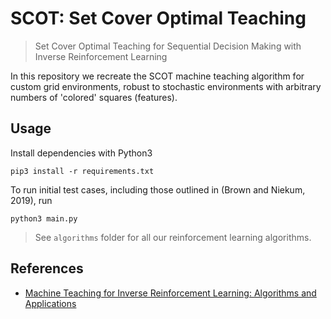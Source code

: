 # SCOT: Set Cover Optimal Teaching
> Set Cover Optimal Teaching for Sequential Decision Making with Inverse Reinforcement Learning

In this repository we recreate the SCOT machine teaching algorithm for custom grid environments, robust to stochastic environments with arbitrary numbers of 'colored' squares (features).

## Usage
Install dependencies with Python3
```
pip3 install -r requirements.txt
```
To run initial test cases, including those outlined in (Brown and Niekum, 2019), run
```
python3 main.py
```
> See `algorithms` folder for all our reinforcement learning algorithms.

## References
- [Machine Teaching for Inverse Reinforcement Learning: Algorithms and Applications](https://arxiv.org/pdf/1805.07687.pdf)

